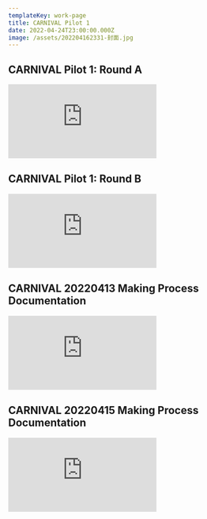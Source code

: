 ```yaml
---
templateKey: work-page
title: CARNIVAL Pilot 1
date: 2022-04-24T23:00:00.000Z
image: /assets/202204162331-封面.jpg
---
```

## CARNIVAL Pilot 1: Round A

<div class="video-container"><iframe src="https://www.youtube.com/embed/sC2T1Z6jkPs" class="video" frameborder="0" allow="accelerometer; autoplay; encrypted-media; gyroscope; picture-in-picture" allowfullscreen></iframe></div>

<div class="lines-1"></div>

## CARNIVAL Pilot 1: Round B

<div class="video-container"><iframe src="https://www.youtube.com/embed/Q6_aIN1bEdQ" class="video" frameborder="0" allow="accelerometer; autoplay; encrypted-media; gyroscope; picture-in-picture" allowfullscreen></iframe></div>

<div class="lines-1"></div>

## CARNIVAL 20220413 Making Process Documentation

<div class="video-container"><iframe src="https://www.youtube.com/embed/hCNtLnQC4iQ" class="video" frameborder="0" allow="accelerometer; autoplay; encrypted-media; gyroscope; picture-in-picture" allowfullscreen></iframe></div>

<div class="lines-1"></div>

## CARNIVAL 20220415 Making Process Documentation

<div class="video-container"><iframe src="https://www.youtube.com/embed/zCPI8-Wqazo" class="video" frameborder="0" allow="accelerometer; autoplay; encrypted-media; gyroscope; picture-in-picture" allowfullscreen></iframe></div>